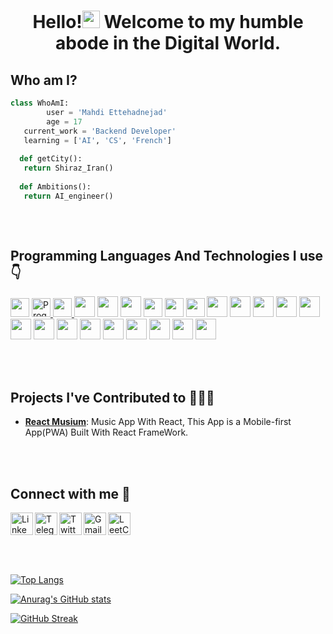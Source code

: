 <h1 align="center">Hello!<a href="#"><img src="https://media.giphy.com/media/hvRJCLFzcasrR4ia7z/giphy.gif" width="28px" height="28px"></a> Welcome to my humble abode in the Digital World.</h1> 

  ## Who am I?
 ```python
class WhoAmI:
	     user = 'Mahdi Ettehadnejad'
         age = 17
   	current_work = 'Backend Developer'
   	learning = ['AI', 'CS', 'French']
   
   def getCity():
   	return Shiraz_Iran()
   
   def Ambitions():
   	return AI_engineer()
	
 ```
 
 

<br/>

## Programming Languages And Technologies I use 👇
<a title="Python" href="https://www.python.org/"><img src = 'https://github.com/MarikIshtar007/MarikIshtar007/blob/master/images/python2.png' height='30'/></a>
            <a title="TensorFlow" href="https://www.tensorflow.org/">
                <img
                    className="bg-_gray p-3 h-14 w-14"
                    alt="Programming language logo"
                    src="https://cdn.jsdelivr.net/gh/devicons/devicon/icons/tensorflow/tensorflow-original.svg"
                    width="30"
                    height="30"
                />
            </a>
<a title="Scikit-learn" href="https://scikit-learn.org/"> <img src="https://upload.wikimedia.org/wikipedia/commons/0/05/Scikit_learn_logo_small.svg" width="30" height="30"/> </a>
<a title='Numpy' href='https://numpy.org/'><img src="https://cdn.jsdelivr.net/gh/devicons/devicon/icons/numpy/numpy-original.svg" heigth='30' width='33'/></a>
<a title='Pandas' href='https://pandas.pydata.org/'><img src="https://cdn.jsdelivr.net/gh/devicons/devicon/icons/pandas/pandas-original.svg" heigth='30' width='33'/></a>
<a title='C' href='https://en.wikipedia.org/wiki/C_(programming_language)'><img src="https://cdn.jsdelivr.net/gh/devicons/devicon/icons/c/c-original.svg" heigth='30' width='33'/></a>
<a title="HTML" href="https://html.com/"><img src = 
'https://github.com/MarikIshtar007/MarikIshtar007/blob/master/images/html.svg' width='30'/></a> <a title="CSS" href="https://css-tricks.com/"><img src = 
'https://github.com/MarikIshtar007/MarikIshtar007/blob/master/images/css.svg' width='30'/></a> <a title="JavaScript" href="https://www.javascript.com/"><img src = 
'https://github.com/MarikIshtar007/MarikIshtar007/blob/master/images/js.svg' width='30'/></a> <a title="Bootstrap" href="https://getbootstrap.com/"><img src = 
'https://github.com/MarikIshtar007/MarikIshtar007/blob/master/images/bootstrap.svg' width='33'/></a> <a title="Figma" href="https://www.figma.com/"><img src = 
'https://cdn.jsdelivr.net/gh/devicons/devicon/icons/figma/figma-original.svg' width='33'/></a> <a title="Git" href="https://git-scm.com/"><img src = 
'https://git-scm.com/images/logos/logomark-orange@2x.png' width='33'/></a>
<a title='Webpack' href='https://webpack.js.org/'><img src="https://cdn.jsdelivr.net/gh/devicons/devicon/icons/webpack/webpack-original.svg" heigth='30' width='33'/></a>
<a title='Reactjs' href='https://reactjs.org/'><img src="https://cdn.jsdelivr.net/gh/devicons/devicon/icons/react/react-original.svg" heigth='30' width='33'/></a>
<a title='Tailwind' href='https://tailwindcss.com/'><img src="https://cdn.jsdelivr.net/gh/devicons/devicon/icons/tailwindcss/tailwindcss-plain.svg" heigth='30' width='33'/></a>
<a title='Sass' href='https://sass-lang.com/'><img src="https://cdn.jsdelivr.net/gh/devicons/devicon/icons/sass/sass-original.svg" heigth='30' width='33'/></a>
<a title='ESLint' href='https://eslint.org/'><img src="https://cdn.jsdelivr.net/gh/devicons/devicon/icons/eslint/eslint-original.svg" heigth='30' width='33'/></a>
<a title='SQLite' href='https://www.sqlite.org/'><img src="https://cdn.jsdelivr.net/gh/devicons/devicon/icons/sqlite/sqlite-original.svg" heigth='30' width='33'/></a>
<a title='Nodejs' href='https://www.nodejs.org/'><img src="https://cdn.jsdelivr.net/gh/devicons/devicon/icons/nodejs/nodejs-original.svg" heigth='30' width='33'/></a>
 <a title='Expressjs' href='https://expressjs.com/'><img src="https://cdn.jsdelivr.net/gh/devicons/devicon/icons/express/express-original.svg" heigth='30' width='33'/></a>
 <a title='Mongodb' href='https://www.mongodb.com/'><img src="https://cdn.jsdelivr.net/gh/devicons/devicon/icons/mongodb/mongodb-original.svg" heigth='30' width='33'/></a>
  <a title='Flask' href='https://flask.palletsprojects.com/'><img src="https://cdn.jsdelivr.net/gh/devicons/devicon/icons/flask/flask-original.svg" heigth='30' width='33'/></a>
	<a title='TypeScript' href='https://www.typescriptlang.org/'><img src="https://cdn.jsdelivr.net/gh/devicons/devicon/icons/typescript/typescript-original.svg" heigth='30' width='33'/></a>
	

<br/>
<br/>

## Projects I've Contributed to 🧑🏻‍💻

- [**React Musium**](https://github.com/mtabatabaeifard/react-musium): Music App With React, This App is a Mobile-first App(PWA) Built With React FrameWork.

<br/>
<br/>

## Connect with me 🔭

<a href="https://www.linkedin.com/in/mahdi-ettehadnejad-86a0b323a/"><img align="left" alt="LinkedIn" width="36px" src="https://user-images.githubusercontent.com/99660553/225256493-e9b67f2a-b6a5-4b69-a3a5-ec9e2699d713.png" /></a>
<a href="https://t.me/mahdi_eth7895"><img align="left" alt="Telegram" width="36px" src="https://user-images.githubusercontent.com/99660553/225257690-c81f23a0-b345-4237-94bf-1aae938494d8.png" /></a>
<a href="https://twitter.com/MahdiEttehad"><img align="left" alt="Twitter" width="36px" src="https://user-images.githubusercontent.com/99660553/225258675-6fd10281-6902-4ff7-a819-d69b3e312653.png" /></a>
<a href="mailto:mahdi.ettehad85@gmail.com"><img align="left" alt="Gmail" width="36px" src="https://user-images.githubusercontent.com/99660553/225258851-2d990bdd-544c-42d7-b638-7b74e5736e3b.png" /></a>
<a href="https://leetcode.com/mahdi-Eth/"><img align="left" alt="LeetCode" width="36px" src="https://img.icons8.com/?size=512&id=9L16NypUzu38&format=png" /></a>

<br/>
<br/>
<br/>
<br/>
<br/>
	
<a href="#">
	
<!-- ![Top Langs](https://github-readme-stats.vercel.app/api/top-langs/?username=mahdi-Eth&theme=radical&langs_count=80) -->
	
![Top Langs](https://github-readme-stats.vercel.app/api/top-langs/?username=mahdi-Eth&layout=compact&langs_count=80&theme=radical)
	
![Anurag's GitHub stats](https://github-readme-stats.vercel.app/api?username=mahdi-Eth&show_icons=true&theme=radical)
	
![GitHub Streak](https://streak-stats.demolab.com?user=mahdi-Eth&theme=radical)
	
<a/>




<!--
**mahdi-Eth/mahdi-Eth** is a ✨ _special_ ✨ repository because its `README.md` (this file) appears on your GitHub profile.

Here are some ideas to get you started:


- 🔭 I’m currently working on ...
- 🌱 I’m currently learning ...
- 👯 I’m looking to collaborate on ...
- 🤔 I’m looking for help with ...
- 💬 Ask me about ...
- 📫 How to reach me: ...
- 😄 Pronouns: ...
- ⚡ Fun fact: ...
-->
